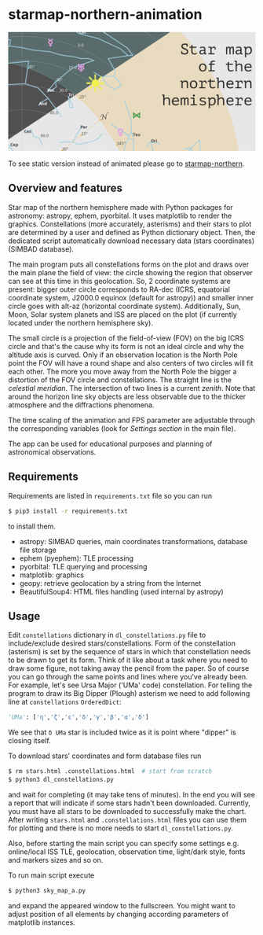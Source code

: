 # starmap-northern-animation
![cover](/cover.png)

To see static version instead of animated please go to [starmap-northern](https://github.com/ussserrr/starmap-northern).


## Overview and features
Star map of the northern hemisphere made with Python packages for astronomy: astropy, ephem, pyorbital. It uses matplotlib to render the graphics. Constellations (more accurately, asterisms) and their stars to plot are determined by a user and defined as Python dictionary object. Then, the dedicated script automatically download necessary data (stars coordinates) (SIMBAD database).

The main program puts all constellations forms on the plot and draws over the main plane the field of view: the circle showing the region that observer can see at this time in this geolocation. So, 2 coordinate systems are present: bigger outer circle corresponds to RA-dec (ICRS, equatorial coordinate system, J2000.0 equinox (default for astropy)) and smaller inner circle goes with alt-az (horizontal coordinate system). Additionally, Sun, Moon, Solar system planets and ISS are placed on the plot (if currently located under the northern hemisphere sky).

The small circle is a projection of the field-of-view (FOV) on the big ICRS circle and that's the cause why its form is not an ideal circle and why the altitude axis is curved. Only if an observation location is the North Pole point the FOV will have a round shape and also centers of two circles will fit each other. The more you move away from the North Pole the bigger a distortion of the FOV circle and constellations. The straight line is the *celestial meridian*. The intersection of two lines is a current *zenith*. Note that around the horizon line sky objects are less observable due to the thicker atmosphere and the diffractions phenomena.

The time scaling of the animation and FPS parameter are adjustable through the corresponding variables (look for *Settings section* in the main file).

The app can be used for educational purposes and planning of astronomical observations.


## Requirements
Requirements are listed in `requirements.txt` file so you can run
```bash
$ pip3 install -r requirements.txt
```
to install them.
  - astropy: SIMBAD queries, main coordinates transformations, database file storage
  - ephem (pyephem): TLE processing
  - pyorbital: TLE querying and processing
  - matplotlib: graphics
  - geopy: retrieve geolocation by a string from the Internet
  - BeautifulSoup4: HTML files handling (used internal by astropy)


## Usage
Edit `constellations` dictionary in `dl_constellations.py` file to include/exclude desired stars/constellations. Form of the constellation (asterism) is set by the sequence of stars in which that constellation needs to be drawn to get its form. Think of it like about a task where you need to draw some figure, not taking away the pencil from the paper. So of course you can go through the same points and lines where you've already been. For example, let's see Ursa Major ('UMa' code) constellation. For telling the program to draw its Big Dipper (Plough) asterism we need to add following line at `constellations` `OrderedDict`:
```python
'UMa': ['η','ζ','ε','δ','γ','β','α','δ']
```
We see that `δ UMa` star is included twice as it is point where "dipper" is closing itself.

To download stars' coordinates and form database files run
```bash
$ rm stars.html .constellations.html  # start from scratch
$ python3 dl_constellations.py
```
and wait for completing (it may take tens of minutes). In the end you will see a report that will indicate if some stars hadn't been downloaded. Currently, you must have all stars to be downloaded to successfully make the chart. After writing `stars.html` and `.constellations.html` files you can use them for plotting and there is no more needs to start `dl_constellations.py`.

Also, before starting the main script you can specify some settings e.g. online/local ISS TLE, geolocation, observation time, light/dark style, fonts and markers sizes and so on.

To run main script execute
```bash
$ python3 sky_map_a.py
```
and expand the appeared window to the fullscreen. You might want to adjust position of all elements by changing according parameters of matplotlib instances.

